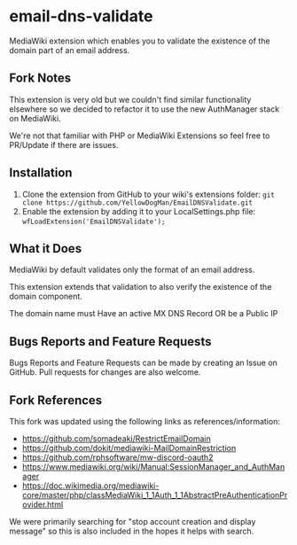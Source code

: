 # email-dns-validate
MediaWiki extension which enables you to validate the existence of the domain part of an email address.

## Fork Notes
This extension is very old but we couldn't find similar functionality elsewhere so we decided to refactor it to use the new AuthManager stack on MediaWiki.

We're not that familiar with PHP or MediaWiki Extensions so feel free to PR/Update if there are issues. 

## Installation

1. Clone the extension from GitHub to your wiki's extensions folder: `git clone https://github.com/YellowDogMan/EmailDNSValidate.git`
2. Enable the extension by adding it to your LocalSettings.php file: `wfLoadExtension('EmailDNSValidate');`

## What it Does

MediaWiki by default validates only the format of an email address. 

This extension extends that validation to also verify the existence of the domain component.

The domain name must Have an active MX DNS Record OR be a Public IP

## Bugs Reports and Feature Requests

Bugs Reports and Feature Requests can be made by creating an Issue on GitHub. Pull requests for
changes are also welcome.


## Fork References
This fork was updated using the following links as references/information:
- https://github.com/somadeaki/RestrictEmailDomain
- https://github.com/dokit/mediawiki-MailDomainRestriction
- https://github.com/rphsoftware/mw-discord-oauth2
- https://www.mediawiki.org/wiki/Manual:SessionManager_and_AuthManager
- https://doc.wikimedia.org/mediawiki-core/master/php/classMediaWiki_1_1Auth_1_1AbstractPreAuthenticationProvider.html

We were primarily searching for "stop account creation and display message" so this is also included in the hopes it helps with search.